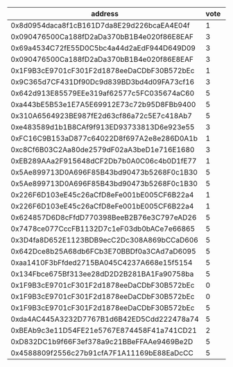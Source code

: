 address|vote|timestamp|signature
---|---|---|---
0x8d0954daca8f1cB161D7da8E29d226bcaEA4E04f|1|1601382444|0x05042b588b746241e43c16568ece46113eb7aa445b6e4cf6becdeb787bea0dd674605b8a947184ce6463cb80d4c366b6430c0cebb135aff36fc47001dcab6d841c
0x090476500Ca188fD2aDa370bB1B4e020f86E8EAF|3|1601382811|0x32e2b687a9699fe5e1cfe09959e431dff6f4976ec9013753e3fa07e0b3328ed56e753848e2827b89817102ad0dd0824b1ef75c2e4ec8a754274070907c8f8ea11b
0x69a4534C72fE55D0C5bc4a44d2aEdF944D649D09|3|1601382856|0x83e264466e712f168b275b99dac4614fe51b192b6b4d70d750cea5bd9653850e03c99af3658e6c1bc4e1e3c64a1730268bc196dc86095d2f3dd29401ed33d5ec1c
0x090476500Ca188fD2aDa370bB1B4e020f86E8EAF|3|1601382873|0x329a53d97c3aee097db0fecb6b0cba87cd5d4ef094293813d0916fecff8f35dc0e6fcf5b1843e076fa132b3812d6d70782efc6b4db1f5b3be2d1f36c17f16efd1b
0x1F9B3cE9701cF301F2d1878eeDaCDbF30B572bEc|1|1601383424|0x79db489389ab58e7277b826131bde0147d70fef8dbffa59a22c33ddf1f696ea0453fc69dbe9fca0ecbfb65c4d019278ceba574b6249f783487bccad7b4b8ad8d1b
0x9C365d7CF431Df90Dc9d839BD3bd4d09FA73cf16|3|1601383624|0x27076d28e1e2644db3661f3752fde1a2994dd2039b85dd7e166ac34c9e64f01c43f7dd6bf4092e0ff322b3394c3f93e098bae11e57a44398ccc5ca99fe71f6361c
0x642d913E85579EEe319af62577c5FC035674aC60|5|1601384014|0x15bbe1099ee5c2f1514772baf21bf74f71f84f2874d93ef1dcc84db2866e9f6f46c9ab286bcc872490266663ca40d4d02926c786d167924d96d70c854c74f8601c
0xa443bE5B53e1E7A5E69912E73c72b95D8FBb9400|5|1601384278|0xa3b6aaa59c5a49a9ee1bde444b06b63818488e6a57ce4a5d45324fd5d0e43ad35495c8b3b33d889f9ab39fa2c331ab11d5b43f25ee7948f1f2f43319e9eacd221b
0x310A6564923BE987fE2d63cf86a72c5E7c418Ab7|5|1601384832|0xcbc511f9f485d27902476180d42db7741ce27ec8f1e4ab3e2422d1f34c6e7ca132f0d71b59372c4fdb4a21721a4e3aa47cad94597ceb5ba2d572eed7b4faa9191c
0xe483589d1b1B8CAf9f913ED93733813D6e923e55|3|1601384914|0xe6335261a38e12010a2f464be76596b856f0307637339000ef1ab136d0279e401b9f95f6c164f81e02e631ccd27270516d2dd7cbb2b814daf6c02b9f01d063ca1c
0xFC16C9B153aD877c64022D8f697A2e8e286D0A1b|1|1601385262|0xdcd11c2e3a4e9096ec91732c284a50d5ee49cbdd60bfc1085cd2d9b74d153fb95bf45d18e5bc125c592baf0d5f8b11f21dbd2b3bf3f0c2c815d5951406adb9c81b
0xc8Cf6B03C2Aa80de2579dF02aA3beD1e716E1680|3|1601386666|0xea1b5e0f7a199575c4866e125487dedd5918807dfc18623423f5df8c19db67dc0f065a635f59632a588d66391a1f31304ccd940f4aad761264a7078fdbd5904d1b
0xEB289AAa2F915648dCF2Db7b0A0C06c4b0D1fE77|1|1601387182|0x0e387b46982f6ab592e20b4ee8a31d0e095abca04c3af17019b1b715ce7185fb1323674b6dad182e05565e1c2a058ee5b0697a71271fb6c41814d1415dea748b1c
0x5Ae899713D0A696F85B43bd90473b5268F0c1B30|5|1601387372|0xf43a55fe964c64abc5673f1e68679b4632ffe4402374140f2785a56bfc7745c8629abdb90943cf93153803fd7f74566165d7ed25beb2219e2f5d5eb6eb03e34c1c
0x5Ae899713D0A696F85B43bd90473b5268F0c1B30|5|1601387442|0x843b1bab01d8c69fc032eca806766c3033e9043aa5fca53fbda244161f03633d42d34d93510d6126696c1002dd075c21342d9d7b8b0b67b034836a8066bf6e9b1c
0x226F6D103eE45c26aCfD8eFe001bE005CF6B22a4|1|1601387454|0x71e607ad1d411c9729cf8d5b198c6d6bc7f4cb8038ed069a28e43f9f51dde9501d8e792d29925b90d7bdbd01e0b6f1f9b6562e4200f93091b2b3648bf151b5101b
0x226F6D103eE45c26aCfD8eFe001bE005CF6B22a4|1|1601387579|0x5cb8f17b46a541da1a5a1bcd5514f20eb2a77306f209466393a1fe7d9e349193220462699e9ea964018c2aa39583209731958bce6e6b852b8affc3232edfae5d1b
0x624857D6D8cFfdD770398BeeB2B76e3C797eAD26|5|1601390040|0xe6f44d90d1ad487654f1eceb9cef7e37acc52bab11829f7f5ad2de1f5879d07d557731c00e23d0b27ef54da6b23eae345ca63e7fb7db8691bd3f55ed0ecf0bdc1c
0x7478ce077CccFB1132D7c1eF03db0bACe7e66865|5|1601393623|0xe341a7c48fb00faf000f232e710c7fd2ac46de2bd914a08d178c08404a8dd80e45c9eeb44a8eb42227112ee21eec41b0a4834671e39a6359ab9a11f5692761bb1c
0x3D4fa8D652E1123BDB9ecC2Dc308A869bCCaD606|5|1601397135|0x4e36cdc7eb196b9b7b2666b791484f93aeaadacd7b4f13385f8fd08a505f916142896ba7cfcb2823be916f7b81c629562e365c97d5712f9a78169a3042252ab81c
0x642Dce8b25A68db6FCb3E70BBDf0a3CAd7aD6095|5|1601407439|0x62b3577940c9ddfd1155db7a446198286333f0b65907713d5a533aabb105c46725c5829d0bed7472fa5bbb026030494c74c7ba4266d121698e6fc793c02c344f1c
0xaa1410F3bFfded2715BA045C4237A668e15f5154|5|1601416158|0xe0e66b7099436856f6b42cb5adde0a6ae6e1d3b56e2aedac3d9dd585be5b7d1a06f24ea6299f55754a838a7e0bd661041e8e4e793a7b0e611ffdc030d5b4a3c91c
0x134Fbce675Bf313ee28dD2D2B281BA1Fa90758ba|5|1601417808|0x804053cc8b1320074212676d1c33a3f1622fbd775d801c3975077666e78c065f3fefe7ec1aa4b75d885ec0c41a272964e0a6b79872a2e0ec164eac5172fb07c81c
0x1F9B3cE9701cF301F2d1878eeDaCDbF30B572bEc|0|1601424577|0xae74e39532b33a3a0f2b43b16d84ecd032b2ae7addb14d4ec7d7774380e234ac761a2f41024622358cf774e4ed47411fa5cb940ebf9847398336c511a65abed51c
0x1F9B3cE9701cF301F2d1878eeDaCDbF30B572bEc|0|1601424645|0xb203945256951ce923e83241da38e3f23f7375fb70fb2701d763dd9bdafa3bdc6233aa6e6c4d7b6f7004ed44c28e28db37bb9829a31db9427097ead70d3cd96b1c
0x1F9B3cE9701cF301F2d1878eeDaCDbF30B572bEc|5|1601424785|0xc162f7ab9294da79a2a859c67dd2cd3398420a1f22bf3b674f3e768216544fac059ba7e85da3df533d31f1b1fe98d3893b272e2b324e4ea30ddadf3d439e75b71c
0xda4AC445A3232D7767B1d6B42ED5Cdd222478a74|5|1601428591|0x10cb3dec22f789c803bc4c70776a6825ad5945a74ee261e67b4d3ad6fef895cc0ec47b2afa959bc47940ab65e3efdc4a1c76969c9f31602d37b534d3f2cc92281c
0xBEAb9c3e11D54FE21e5767E874458F41a741CD21|2|1601430711|0x42243494822f0cc9d85010c9f0d9a3a68ddc0dc5406805f90f079975615ae23e5be361c984df07faa1ec74b32674a282bf520c7b116a2c324c0f8cd0fba80b831c
0xD832DC1b9f66F3ef378a9c21BBeFFAAe9469Be2D|5|1601434285|0xf29943e4e5b80ccd132814e82b27d78f52bcc26c2b2060344378bf9b26f4aae92ccec2e9731e1058ffb790d5302475f914326f9e4a99bf3c264ba8f4b596fa7f1b
0x4588809f2556c27b91cfA7F1A11169bE88EaDcCC|5|1601448382|0xbe14b6efd1d454e454db27e80954afdec57d22164bbb0af2d87934827cb9efb04fa03767a0ef751779d7d0edfc9652aa3538767762ac00b53ccaf488b59618f21b